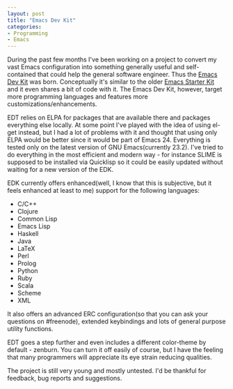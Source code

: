 ```yaml
---
layout: post
title: "Emacs Dev Kit"
categories:
- Programming
- Emacs
---
```


During the past few months I've been working on a project to convert
my vast Emacs configuration into something generally useful and
self-contained that could help the general software engineer. Thus the
[Emacs Dev Kit](https://github.com/bbatsov/emacs-dev-kit) was
born. Conceptually it's similar to the older
[Emacs Starter Kit](https://github.com/technomancy/emacs-starter-kit)
and it even shares a bit of code with it. The Emacs Dev Kit, however,
target more programming languages and features more
customizations/enhancements.

EDT relies on ELPA for packages that are available there and packages
everything else locally. At some point I've played with the idea of
using el-get instead, but I had a lot of problems with it and thought
that using only ELPA would be better since it would be part of
Emacs 24. Everything is tested only on the latest version of GNU
Emacs(currently 23.2). I've tried to do everything in the most
efficient and modern way - for instance SLIME is supposed to be
installed via Quicklisp so it could be easily updated without waiting
for a new version of the EDK. 

EDK currently offers enhanced(well, I know that this is subjective,
but it feels enhanced at least to me) support for the following
languages:
* C/C++
* Clojure
* Common Lisp
* Emacs Lisp
* Haskell
* Java
* LaTeX
* Perl
* Prolog
* Python
* Ruby
* Scala
* Scheme
* XML

It also offers an advanced ERC configuration(so that you can ask your
questions on #freenode), extended keybindings and lots of general
purpose utility functions.

EDT goes a step further and even includes a different color-theme by
default - zenburn. You can turn it off easily of course, but I have
the feeling that many programmers will appreciate its eye strain
reducing qualities.

The project is still very young and mostly untested. I'd be thankful
for feedback, bug reports and suggestions.
